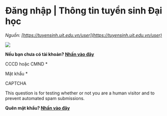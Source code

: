 # Đăng nhập | Thông tin tuyển sinh Đại học

_Nguồn: [https://tuyensinh.uit.edu.vn/user](https://tuyensinh.uit.edu.vn/user)_

[![](https://tuyensinh.uit.edu.vn/sites/default/files/banner_2025.png)](https://tuyensinh.uit.edu.vn/ "Nhà")

**Nếu bạn chưa có tài khoản? [Nhấn vào đây](https://tuyensinh.uit.edu.vn/dangky-thongtin)**

CCCD hoặc CMND \*

Mật khẩu \*


CAPTCHA

This question is for testing whether or not you are a human visitor and to prevent automated spam submissions.

**Quên mật khẩu? [Nhấn vào đây](https://tuyensinh.uit.edu.vn/user/password)**